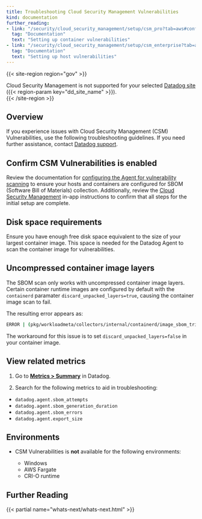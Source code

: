 ```yaml
---
title: Troubleshooting Cloud Security Management Vulnerabilities
kind: documentation
further_reading:
- link: "/security/cloud_security_management/setup/csm_pro?tab=aws#configure-the-agent-for-hosts-and-containers"
  tag: "Documentation"
  text: "Setting up container vulnerabilities"
- link: "/security/cloud_security_management/setup/csm_enterprise?tab=aws#configure-the-agent-for-vulnerabilities"
  tag: "Documentation"
  text: "Setting up host vulnerabilities"
---
```


{{< site-region region="gov" >}}
<div class="alert alert-warning">Cloud Security Management is not supported for your selected <a href="/getting_started/site">Datadog site</a> ({{< region-param key="dd_site_name" >}}).</div>
{{< /site-region >}}

## Overview

If you experience issues with Cloud Security Management (CSM) Vulnerabilities, use the following troubleshooting guidelines. If you need further assistance, contact [Datadog support][1].

## Confirm CSM Vulnerabilities is enabled

Review the documentation for [configuring the Agent for vulnerability scanning][2] to ensure your hosts and containers are configured for SBOM (Software Bill of Materials) collection. Additionally, review the [Cloud Security Management][3] in-app instructions to confirm that all steps for the initial setup are complete.

## Disk space requirements

Ensure you have enough free disk space equivalent to the size of your largest container image. This space is needed for the Datadog Agent to scan the container image for vulnerabilities.

## Uncompressed container image layers

The SBOM scan only works with uncompressed container image layers. Certain container runtime images are configured by default with the `containerd` paramater `discard_unpacked_layers=true`, causing the container image scan to fail.

The resulting error appears as:

```sh
ERROR | (pkg/workloadmeta/collectors/internal/containerd/image_sbom_trivy.go:80 in func2) | Failed to generate SBOM for containerd image: unable to marshal report to sbom format, err: analyze error: failed to analyze layer:  : unable to get uncompressed layer
```

The workaround for this issue is to set `discard_unpacked_layers=false` in your container image.

## View related metrics

1. Go to **[Metrics > Summary][4]** in Datadog.

2. Search for the following metrics to aid in troubleshooting:

-  `datadog.agent.sbom_attempts`
-  `datadog.agent.sbom_generation_duration`
-  `datadog.agent.sbom_errors`
-  `datadog.agent.export_size`

## Environments

- CSM Vulnerabilities is **not** available for the following environments:

  - Windows
  - AWS Fargate 
  - CRI-O runtime


## Further Reading

{{< partial name="whats-next/whats-next.html" >}}

[1]: /help/
[2]: /security/cloud_security_management/setup/csm_enterprise?tab=aws#configure-the-agent-for-vulnerabilities
[3]: https://app.datadoghq.com/security/configuration/csm/setup
[4]: https://app.datadoghq.com/metric/summary